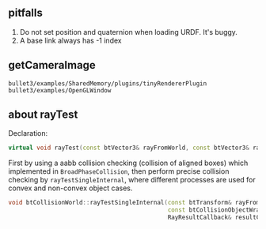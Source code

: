 ## pitfalls
1. Do not set position and quaternion when loading URDF. It's buggy.
2. A base link always has -1 index

## getCameraImage
`bullet3/examples/SharedMemory/plugins/tinyRendererPlugin`
`bullet3/examples/OpenGLWindow`

## about rayTest
Declaration:
```cpp
virtual void rayTest(const btVector3& rayFromWorld, const btVector3& rayToWorld, RayResultCallback& resultCallback) const;
```
First by using a aabb collision checking (collision of aligned boxes) which implemented in `BroadPhaseCollision`, then perform precise collision checking by `rayTestSingleInternal`, where different processes are used for convex and non-convex object cases.
```cpp
void btCollisionWorld::rayTestSingleInternal(const btTransform& rayFromTrans, const btTransform& rayToTrans,
											 const btCollisionObjectWrapper* collisionObjectWrap,
											 RayResultCallback& resultCallback)
```


